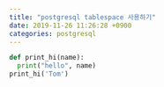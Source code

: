 ```yaml
---
title: "postgresql tablespace 사용하기"
date: 2019-11-26 11:26:28 +0900
categories: postgresql
---
```



```python
def print_hi(name):
  print("hello", name)
print_hi('Tom')
```


